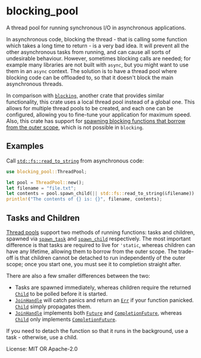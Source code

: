 # blocking_pool

A thread pool for running synchronous I/O in asynchronous applications.

In asynchronous code, blocking the thread - that is calling some function which takes a long
time to return - is a very bad idea. It will prevent all the other asynchronous tasks from
running, and can cause all sorts of undesirable behaviour. However, sometimes blocking calls
are needed; for example many libraries are not built with `async`, but you might want to use
them in an `async` context. The solution is to have a thread pool where blocking code can be
offloaded to, so that it doesn't block the main asynchronous threads.

In comparison with [`blocking`](https://docs.rs/blocking), another crate that provides similar
functionality, this crate uses a local thread pool instead of a global one. This allows for
multiple thread pools to be created, and each one can be configured, allowing you to fine-tune
your application for maximum speed. Also, this crate has support for [spawning blocking
functions that borrow from the outer scope][spawn_child], which is not possible in
`blocking`.

## Examples

Call [`std::fs::read_to_string`][std read_to_string] from asynchronous code:

```rust
use blocking_pool::ThreadPool;

let pool = ThreadPool::new();
let filename = "file.txt";
let contents = pool.spawn_child(|| std::fs::read_to_string(&filename)).await?;
println!("The contents of {} is: {}", filename, contents);
```


## Tasks and Children

[Thread pools][ThreadPool] support two methods of running functions: tasks and children,
spawned via [`spawn_task`][spawn_task] and [`spawn_child`][spawn_child] respectively. The most
important difference is that tasks are required to live for `'static`, whereas children can have
any lifetime, allowing them to borrow from the outer scope. The trade-off is that children
cannot be detached to run independently of the outer scope; once you start one, you must see it
to completion straight after.

There are also a few smaller differences between the two:
- Tasks are spawned immediately, whereas children require the returned [`Child`][Child] to be
polled before it is started.
- [`JoinHandle`][JoinHandle] will catch panics and return an [`Err`][Err] if your function
panicked. [`Child`][Child] simply propagates them.
- [`JoinHandle`][JoinHandle] implements both [`Future`][Future] and
[`CompletionFuture`][CompletionFuture], whereas [`Child`][Child] only implements
[`CompletionFuture`][CompletionFuture].

If you need to detach the function so that it runs in the background, use a task - otherwise,
use a child.

[ThreadPool]: https://docs.rs/blocking_pool/*/blocking_pool/struct.ThreadPool.html
[spawn_child]: https://docs.rs/blocking_pool/*/blocking_pool/struct.ThreadPool.html#method.spawn_child
[Child]: https://docs.rs/blocking_pool/*/blocking_pool/struct.Child.html
[spawn_task]: https://docs.rs/blocking_pool/*/blocking_pool/struct.ThreadPool.html#method.spawn_task
[JoinHandle]: https://docs.rs/blocking_pool/*/blocking_pool/struct.JoinHandle.html

[CompletionFuture]: https://docs.rs/completion-core/0.2/completion_core/trait.CompletionFuture.html

[std read_to_string]: https://doc.rust-lang.org/stable/std/fs/fn.read_to_string.html
[Err]: https://doc.rust-lang.org/stable/core/result/enum.Result.html#variant.Err
[Future]: https://doc.rust-lang.org/stable/core/future/trait.Future.html

License: MIT OR Apache-2.0
